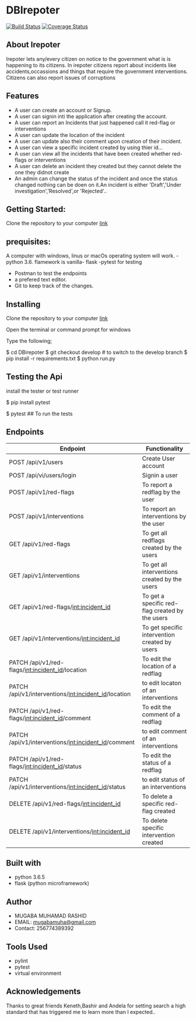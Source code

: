 # DBIrepoter
[![Build Status](https://travis-ci.org/MUGABA/DBIrepoter.svg?branch=master)](https://travis-ci.org/MUGABA/DBIrepoter)
[![Coverage Status](https://coveralls.io/repos/github/MUGABA/DBIrepoter/badge.svg?branch=master)](https://coveralls.io/github/MUGABA/DBIrepoter?branch=master)

## About Irepoter

Irepoter lets any/every citizen on notice to the government what is is happening to its citizens. In irepoter citizens report about incidents like accidents,occassions and things that require the government interventions. Citizens can also report issues of corruptions

## Features

 - A user can create an account or Signup.
 - A user can signin inti the application after creating the account.
 - A user can report an Incidents that just happened call it red-flag or interventions
 - A user can update the location of the incident 
 - A user can update also their comment upon creation of their incident.
 - A user can view a specific incident created by using thier id...
 - A user can view all the incidents that have been created whether red-flags or interventions
 - A user can delete an incident they created but they cannot delete the one they didnot create
 - An admin can change the status of the incident and once the status changed nothing can be doen on it.An incident is either 'Draft','Under investigation','Resolved',or 'Rejected'..


## Getting Started:
Clone the repository to your computer [link](https://github.com/MUGABA/DBIrepoter)

## prequisites:
A computer with windows, linus or macOs operating system will work.
-python 3.6.
flamework is vanilla- flask
-pytest for testing
- Postman to test the endpoints
- a prefered text editor.
- Git to keep track of the changes.

## Installing 
Clone the repository to your computer [link](https://github.com/MUGABA/DBIrepoter)

Open the terminal or command prompt for windows

Type the following;

$ cd DBirepoter
$ git checkout develop # to switch to the develop branch
$ pip install -r requirements.txt
$ python run.py

## Testing the Api
install the tester or test runner

$ pip install pytest

$ pytest ## To run the tests


## Endpoints

| Endpoint                  | Functionality|
| ---------                 | ---------------|
| POST /api/v1/users        | Create User account|
| POST /api/vi/users/login  | Signin a user |
| POST /api/v1/red-flags    | To report a redflag by the user|
| POST /api/v1/interventions | To report an interventions by the user |
| GET /api/v1/red-flags     | To get all redflags created by the users|
| GET /api/v1/interventions | To get all interventions created by the users|
| GET /api/v1/red-flags/<int:incident_id> | To get a specific red-flag created by the users|
| GET /api/v1/interventions/<int:incident_id> | To get specific  intervention created by users |
| PATCH /api/v1/red-flags/<int:incident_id>/location | To edit the location of a redflag |
| PATCH /api/v1/interventions/<int:incident_id>/location | to edit locaton of an interventions |
| PATCH /api/v1/red-flags/<int:incident_id>/comment | To edit the comment  of a redflag |
| PATCH /api/v1/interventions/<int:incident_id>/comment | to edit comment of an interventions |
| PATCH /api/v1/red-flags/<int:incident_id>/status | To edit the status  of a redflag |
| PATCH /api/v1/interventions/<int:incident_id>/status | to edit status of an interventions |
| DELETE /api/v1/red-flags/<int:incident_id> | To delete a specific red-flag created |
| DELETE /api/v1/interventions/<int:incident_id> | To delete specific  intervention created |

## Built with
- python 3.6.5
- flask (python microframework)

## Author
- MUGABA MUHAMAD RASHID
- EMAIL: mugabamuha@gmail.com
- Contact: 256774389392

## Tools Used
- pylint
- pytest
- virtual environment

## Acknowledgements

Thanks to great friends Keneth,Bashir and Andela for setting search a high standard that has triggered me to learn more than I expected..
